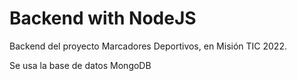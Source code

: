 # Backend with NodeJS

Backend del proyecto Marcadores Deportivos, en Misión TIC 2022.

Se usa la base de datos MongoDB
